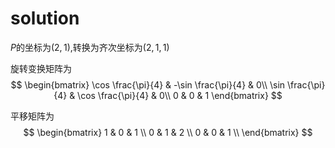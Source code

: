 # solution

$P$的坐标为$(2,1)$,转换为齐次坐标为$(2,1,1)$

旋转变换矩阵为
$$
\begin{bmatrix}
\cos \frac{\pi}{4} & -\sin \frac{\pi}{4} & 0\\
\sin \frac{\pi}{4} & \cos \frac{\pi}{4} & 0\\
0 & 0 & 1
\end{bmatrix}
$$

平移矩阵为
$$
\begin{bmatrix}
1 & 0 & 1 \\
0 & 1 & 2 \\
0 & 0 & 1 \\
\end{bmatrix}
$$
